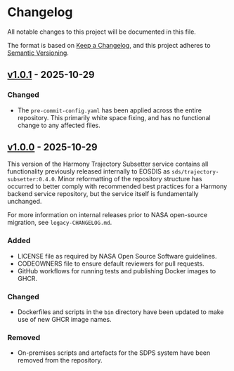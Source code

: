 # Changelog

All notable changes to this project will be documented in this file.

The format is based on [Keep a Changelog](https://keepachangelog.com/en/1.1.0/),
and this project adheres to [Semantic Versioning](https://semver.org/spec/v2.0.0.html).

## [v1.0.1] - 2025-10-29

### Changed

- The `pre-commit-config.yaml` has been applied across the entire repository.
  This primarily white space fixing, and has no functional change to any
  affected files.

## [v1.0.0] - 2025-10-29

This version of the Harmony Trajectory Subsetter service contains all
functionality previously released internally to EOSDIS as
`sds/trajectory-subsetter:0.4.0`. Minor reformatting of the repository
structure has occurred to better comply with recommended best practices for a
Harmony backend service repository, but the service itself is fundamentally
unchanged.

For more information on internal releases prior to NASA open-source migration,
see `legacy-CHANGELOG.md`.

### Added

- LICENSE file as required by NASA Open Source Software guidelines.
- CODEOWNERS file to ensure default reviewers for pull requests.
- GitHub workflows for running tests and publishing Docker images to GHCR.

### Changed

- Dockerfiles and scripts in the `bin` directory have been updated to make use
  of new GHCR image names.

### Removed

- On-premises scripts and artefacts for the SDPS system have been removed from
  the repository.

[v1.0.1]: https://github.com/nasa/harmony-trajectory-subsetter/releases/tag/1.0.1
[v1.0.0]: https://github.com/nasa/harmony-trajectory-subsetter/releases/tag/1.0.0
